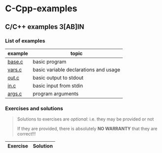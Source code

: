 # C-Cpp-examples
## C/C++ examples 3[AB]IN
### List of examples
| example | topic |
|---|---|
|[base.c](examples/base.c)| basic program
|[vars.c](examples/vars.c)| basic variable declarations and usage
|[out.c](examples/out.c)| basic output to stdout
|[in.c](examples/in.c)| basic input from stdin
|[args.c](examples/args.c)| program arguments

### Exercises and solutions
> Solutions to exercises are *optional*: i.e. they may be provided or not
> 
> If they are provided, there is absolutely **NO WARRANTY** that they are correct!!!

| Exercise | Solution |
|---|---|

